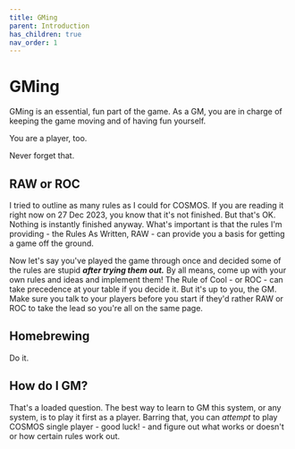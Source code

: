 ```yaml
---
title: GMing
parent: Introduction
has_children: true
nav_order: 1
---
```


# GMing

GMing is an essential, fun part of the game. As a GM, you are in charge of keeping the game moving and of having fun yourself.

You are a player, too.

Never forget that.

## RAW or ROC

I tried to outline as many rules as I could for COSMOS. If you are reading it right now on 27 Dec 2023, you know that it's not finished. But that's OK. Nothing is instantly finished anyway. What's important is that the rules I'm providing - the Rules As Written, RAW - can provide you a basis for getting a game off the ground.

Now let's say you've played the game through once and decided some of the rules are stupid ***after trying them out.*** By all means, come up with your own rules and ideas and implement them! The Rule of Cool - or ROC - can take precedence at your table if you decide it. But it's up to you, the GM. Make sure you talk to your players before you start if they'd rather RAW or ROC to take the lead so you're all on the same page.

## Homebrewing

Do it.

## How do I GM?

That's a loaded question. The best way to learn to GM this system, or any system, is to play it first as a player. Barring that, you can *attempt* to play COSMOS single player - good luck! - and figure out what works or doesn't or how certain rules work out.
